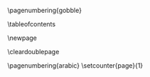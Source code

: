 \pagenumbering{gobble}

\tableofcontents

\newpage

\cleardoublepage

\pagenumbering{arabic}
\setcounter{page}{1}

